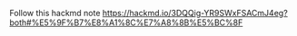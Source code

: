 Follow this hackmd note
https://hackmd.io/3DQQig-YR9SWxFSACmJ4eg?both#%E5%9F%B7%E8%A1%8C%E7%A8%8B%E5%BC%8F